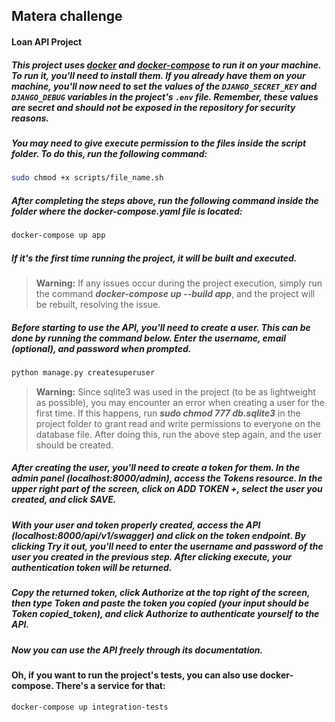 ## Matera challenge

#### Loan API Project

##### This project uses [docker](https://www.docker.com/) and [docker-compose](https://docs.docker.com/compose/) to run it on your machine. To run it, you'll need to install them. If you already have them on your machine, you'll now need to set the values of the `DJANGO_SECRET_KEY` and `DJANGO_DEBUG` variables in the project's `.env` file. Remember, these values are secret and should not be exposed in the repository for security reasons.

##### You may need to give execute permission to the files inside the script folder. To do this, run the following command:

```bash
sudo chmod +x scripts/file_name.sh
```

##### After completing the steps above, run the following command inside the folder where the docker-compose.yaml file is located:

```bash
docker-compose up app
```

##### If it's the first time running the project, it will be built and executed.

> **Warning:** If any issues occur during the project execution, simply run the command **_docker-compose up --build app_**, and the project will be rebuilt, resolving the issue.

##### Before starting to use the API, you'll need to create a user. This can be done by running the command below. Enter the username, email (optional), and password when prompted.

```bash
python manage.py createsuperuser
```

> **Warning:** Since sqlite3 was used in the project (to be as lightweight as possible), you may encounter an error when creating a user for the first time. If this happens, run **_sudo chmod 777 db.sqlite3_** in the project folder to grant read and write permissions to everyone on the database file. After doing this, run the above step again, and the user should be created.

##### After creating the user, you'll need to create a token for them. In the admin panel (localhost:8000/admin), access the Tokens resource. In the upper right part of the screen, click on ADD TOKEN +, select the user you created, and click SAVE.

##### With your user and token properly created, access the API (localhost:8000/api/v1/swagger) and click on the token endpoint. By clicking Try it out, you'll need to enter the username and password of the user you created in the previous step. After clicking execute, your authentication token will be returned.

##### Copy the returned token, click Authorize at the top right of the screen, then type Token and paste the token you copied (your input should be Token copied_token), and click Authorize to authenticate yourself to the API.

##### Now you can use the API freely through its documentation.

#### Oh, if you want to run the project's tests, you can also use docker-compose. There's a service for that:

```bash
docker-compose up integration-tests
```